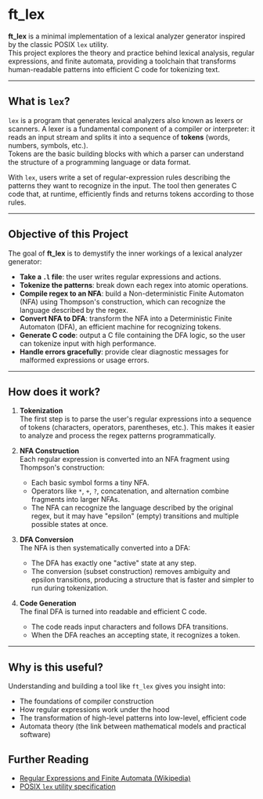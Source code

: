 # ft_lex

**ft_lex** is a minimal implementation of a lexical analyzer generator inspired by the classic POSIX `lex` utility.  
This project explores the theory and practice behind lexical analysis, regular expressions, and finite automata, providing a toolchain that transforms human-readable patterns into efficient C code for tokenizing text.

---

## What is `lex`?

`lex` is a program that generates lexical analyzers also known as lexers or scanners. A lexer is a fundamental component of a compiler or interpreter: it reads an input stream and splits it into a sequence of **tokens** (words, numbers, symbols, etc.).  
Tokens are the basic building blocks with which a parser can understand the structure of a programming language or data format.

With `lex`, users write a set of regular-expression rules describing the patterns they want to recognize in the input. The tool then generates C code that, at runtime, efficiently finds and returns tokens according to those rules.

---

## Objective of this Project

The goal of **ft_lex** is to demystify the inner workings of a lexical analyzer generator:

- **Take a `.l` file**: the user writes regular expressions and actions.
- **Tokenize the patterns**: break down each regex into atomic operations.
- **Compile regex to an NFA**: build a Non-deterministic Finite Automaton (NFA) using Thompson's construction, which can recognize the language described by the regex.
- **Convert NFA to DFA**: transform the NFA into a Deterministic Finite Automaton (DFA), an efficient machine for recognizing tokens.
- **Generate C code**: output a C file containing the DFA logic, so the user can tokenize input with high performance.
- **Handle errors gracefully**: provide clear diagnostic messages for malformed expressions or usage errors.

---

## How does it work?

1. **Tokenization**  
    The first step is to parse the user's regular expressions into a sequence of tokens (characters, operators, parentheses, etc.). This makes it easier to analyze and process the regex patterns programmatically.

2. **NFA Construction**  
    Each regular expression is converted into an NFA fragment using Thompson's construction:
    - Each basic symbol forms a tiny NFA.
    - Operators like `*`, `+`, `?`, concatenation, and alternation combine fragments into larger NFAs.
    - The NFA can recognize the language described by the original regex, but it may have "epsilon" (empty) transitions and multiple possible states at once.

3. **DFA Conversion**  
    The NFA is then systematically converted into a DFA:
    - The DFA has exactly one "active" state at any step.
    - The conversion (subset construction) removes ambiguity and epsilon transitions, producing a structure that is faster and simpler to run during tokenization.

4. **Code Generation**  
    The final DFA is turned into readable and efficient C code.
    - The code reads input characters and follows DFA transitions.
    - When the DFA reaches an accepting state, it recognizes a token.

---

## Why is this useful?

Understanding and building a tool like `ft_lex` gives you insight into:
- The foundations of compiler construction
- How regular expressions work under the hood
- The transformation of high-level patterns into low-level, efficient code
- Automata theory (the link between mathematical models and practical software)

## Further Reading

- [Regular Expressions and Finite Automata (Wikipedia)](https://en.wikipedia.org/wiki/Finite_automaton)
- [POSIX `lex` utility specification](https://pubs.opengroup.org/onlinepubs/9699919799/utilities/lex.html)

